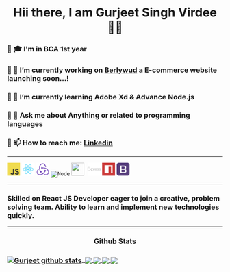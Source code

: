 

<!--
**gurjeetsinghvirdee/gurjeetsinghvirdee** is a ✨ _special_ ✨ repository because its `README.md` (this file) appears on your GitHub profile.

Here are some ideas to get you started:

- 🔭 I’m currently working on ...
- 🌱 I’m currently learning ...
- 👯 I’m looking to collaborate on ...
- 🤔 I’m looking for help with ...
- 💬 Ask me about ...
- 📫 How to reach me: ...
- 😄 Pronouns: ...
- ⚡ Fun fact: ...
-->

<h1 align="center">Hii there, I am Gurjeet Singh Virdee 👋🏻</h1>
  <h3>🔹 🎓 I'm in BCA 1st year</h3>
  <h3>🔹 🔭 I’m currently working on <a href="https://github.com/gurjeetsinghvirdee/Berlywud" target="_blank">Berlywud</a> a E-commerce website launching soon...!</h3>
  <h3>🔹 🌱 I’m currently learning <strong>Adobe Xd & Advance Node.js</strong></h3>
  <h3>🔹 💬 Ask me about <strong>Anything or related to programming languages </strong></h3>
  <h3>🔹 📫 How to reach me: <a href="https://www.linkedin.com/in/gurjeet-singh-virdee-25a476199/" target="_blank">Linkedin</a></h3>
  
  <hr>
  
  <code><img height="30" src="https://raw.githubusercontent.com/github/explore/80688e429a7d4ef2fca1e82350fe8e3517d3494d/topics/javascript/javascript.png" alt=""></code>
  <code><img height="30" src="https://raw.githubusercontent.com/github/explore/80688e429a7d4ef2fca1e82350fe8e3517d3494d/topics/react/react.png" alt=""></code>
  <code><img height="30" src="https://raw.githubusercontent.com/github/explore/80688e429a7d4ef2fca1e82350fe8e3517d3494d/topics/redux/redux.png" alt=""></code>
  <code><img height="30" width="30" src="https://nodejs.org/static/images/logos/nodejs-new-pantone-white.svg" alt="Node"></code>
  <code><img height="30" width="30" src="https://encrypted-tbn0.gstatic.com/images?q=tbn:ANd9GcS6Mi83nQu9qdPUozHEodVGeu936klDJqJG3MiwDfqiWgI7G7hn0P-SRBhjVWUGzlk5Ca4&usqp=CAU"   alt=""></code>
  <code><img height="30" src="https://user-images.githubusercontent.com/2676579/34940598-17cc20f0-f9be-11e7-8c6d-f0190d502d64.png" alt=""></code>
  <code><img height="30" src="https://raw.githubusercontent.com/github/explore/80688e429a7d4ef2fca1e82350fe8e3517d3494d/topics/express/express.png" alt=""></code>
  <code><img height="30" src="https://raw.githubusercontent.com/github/explore/80688e429a7d4ef2fca1e82350fe8e3517d3494d/topics/npm/npm.png" alt=""></code>
  <code><img height="30" src="https://raw.githubusercontent.com/github/explore/80688e429a7d4ef2fca1e82350fe8e3517d3494d/topics/bootstrap/bootstrap.png" alt=""></code>
  <code><img height="30" src="https://avatars.githubusercontent.com/u/41522403?s=400&v=4" alt=""></code>
                           
  <hr>
  
  <p align="center">
    <h3>Skilled on React JS Developer eager to join a creative, problem solving team. Ability to learn and implement new technologies quickly.</h3></p>
   
  <hr>
  
  <h3 align="center">Github Stats<h3>
  
  <a href="https://github-readme-stats.vercel.app/api?username=gurjeetsinghvirdee&show_icons=true&include_all_commits=true&theme=chartreuse-dark">
    <img align="center" src="https://github-readme-stats.vercel.app/api?username=gurjeetsinghvirdee&show_icons=true&include_all_commits=true&theme=chartreuse-dark"            alt="Gurjeet github stats" />
  </a>
 
  <a href="http://github-readme-streak-stats.herokuapp.com/?user=gurjeetsinghvirdee&theme=chartreuse-dark&fire=00adfe&sideNums=00adfe&currStreakLabel=7ffe00">
    <img align="center" src="http://github-readme-streak-stats.herokuapp.com/?user=gurjeetsinghvirdee&theme=chartreuse-    dark&fire=00adfe&sideNums=00adfe&currStreakLabel=7ffe00" alt=""/>
  </a>
 
  <a href="https://github-readme-stats.vercel.app/api/top-langs/?username=gurjeetsinghvirdee&layout=compact&theme=chartreuse-dark">
    <img align="center" src="https://github-readme-stats.vercel.app/api/top-langs/?username=gurjeetsinghvirdee&layout=compact&theme=chartreuse-dark" />
  </a>

  <a href="https://github.com/gurjeetsinghvirdee/Berlywud">
    <img align="center" src="https://github-readme-stats.vercel.app/api/pin/?username=gurjeetsinghvirdee&repo=Berlywud&theme=chartreuse-dark" />
  </a>
  
  <a href="https://github.com/gurjeetsinghvirdee/Google-Clone">
     <img align="center" src="https://github-readme-stats.vercel.app/api/pin/?username=gurjeetsinghvirdee&repo=Google-Clone&theme=chartreuse-dark" />
  </a>
  
  <a href="https://github.com/gurjeetsinghvirdee/Exercise-Tracker">
     <img align="center" src="https://github-readme-stats.vercel.app/api/pin/?username=gurjeetsinghvirdee&repo=Exercise-Tracker&theme=chartreuse-dark" />
  </a>
